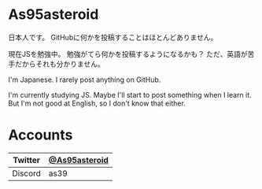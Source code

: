 # As95asteroid
日本人です。
GitHubに何かを投稿することはほとんどありません。

現在JSを勉強中。
勉強がてら何かを投稿するようになるかも？
ただ、英語が苦手だからそれも分かりません。

I'm Japanese.
I rarely post anything on GitHub.

I'm currently studying JS. 
Maybe I'll start to post something when I learn it.
But I'm not good at English, so I don't know that either.
# Accounts





Twitter|[@As95asteroid](https://twitter.com/As95asteroid)
--|--
Discord|as39
